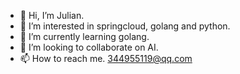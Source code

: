 - 👋 Hi, I’m Julian.
- 👀 I’m interested in springcloud, golang and python.
- 🌱 I’m currently learning golang.
- 💞️ I’m looking to collaborate on AI.
- 📫 How to reach me.  344955119@qq.com

<!---
unknownzhu/unknownzhu is a ✨ special ✨ repository because its `README.md` (this file) appears on your GitHub profile.
You can click the Preview link to take a look at your changes.
--->
